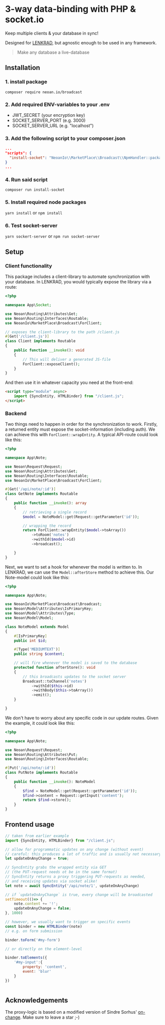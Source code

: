 # 3-way data-binding with PHP & socket.io

Keep multiple clients & your database in sync!

Designed for [LENKRAD](https://lenkrad.neoan3.rocks), but agnostic enough to be used in any framework.

> Make any database a live-database

## Installation

### 1. install package

 `composer require neoan.io/broadcast`

### 2. Add required ENV-variables to your .env
   - JWT_SECRET (your encryption key)
   - SOCKET_SERVER_PORT (e.g. 3000)
   - SOCKET_SERVER_URL (e.g. "localhost")

### 3. Add the following script to your composer.json
```json
...
"scripts": {
  "install-socket": "NeoanIo\\MarketPlace\\Broadcast\\NpmHandler::package"
}
...
```
### 4. Run said script

`composer run install-socket` 

### 5. Install required node packages

`yarn install` or `npm install`

### 6. Test socket-server

`yarn sockert-server` or `npm run socket-server`

## Setup

### Client functionality

This package includes a client-library to automate synchronization with your database.
In LENKRAD, you would typically expose the library via a route:

```php
<?php

namespace App\Socket;

use Neoan\Routing\Attributes\Get;
use Neoan\Routing\Interfaces\Routable;
use NeoanIo\MarketPlace\Broadcast\ForClient;

// exposes the client-library to the path /client.js
#[Get('/client.js')]
class Client implements Routable
{
    public function __invoke(): void
    {
        // This will deliver a generated JS-file 
        ForClient::exposeClient();
    }
}

```

And then use it in whatever capacity you need at the front-end:

```html
<script type="module" async>
    import {SyncEntity, HTMLBinder} from "/client.js";
</script>

```

### Backend

Two things need to happen in order for the synchronization to work.
Firstly, a returned entity must expose the socket-information (including auth).
We can achieve this with `ForClient::wrapEntity`. A typical API-route
could look like this:

```php 
<?php

namespace App\Note;

use Neoan\Request\Request;
use Neoan\Routing\Attributes\Get;
use Neoan\Routing\Interfaces\Routable;
use NeoanIo\MarketPlace\Broadcast\ForClient;

#[Get('/api/note/:id')]
class GetNote implements Routable
{
    public function __invoke(): array
    {
        // retrieving a single record
        $model = NoteModel::get(Request::getParameter('id'));

        // wrapping the record 
        return ForClient::wrapEntity($model->toArray())
            ->toRoom('notes')
            ->withId($model->id)
            ->broadcast();

    }
}
```

Next, we want to set a hook for whenever the model is written to.
In LENKRAD, we can use the `Model::afterStore` method to achieve this.
Our Note-model could look like this:

```php
<?php

namespace App\Note;

use NeoanIo\MarketPlace\Broadcast\Broadcast;
use Neoan\Model\Attributes\IsPrimaryKey;
use Neoan\Model\Attributes\Type;
use Neoan\Model\Model;

class NoteModel extends Model
{
    #[IsPrimaryKey]
    public int $id;

    #[Type('MEDIUMTEXT')]
    public string $content;

    // will fire whenever the model is saved to the database
    protected function afterStore(): void
    {
        // this broadcasts updates to the socket server
        Broadcast::toChannel('notes')
            ->withId($this->id)
            ->withBody($this->toArray())
            ->emit();
    }

}
```
We don't have to worry about any specific code in our update routes.
Given the example, it could look like this:

```php
<?php

namespace App\Note;

use Neoan\Request\Request;
use Neoan\Routing\Attributes\Put;
use Neoan\Routing\Interfaces\Routable;

#[Put('/api/note/:id')]
class PutNote implements Routable
{
    public function __invoke(): NoteModel
    {
        $find = NoteModel::get(Request::getParameter('id'));
        $find->content = Request::getInput('content');
        return $find->store();
    }
}
```

## Frontend usage

```javascript
// taken from earlier example
import {SyncEntity, HTMLBinder} from "/client.js";

// allow for programmatic updates on any change (without event)
// careful: this produces a lot of traffic and is usually not necessary)
let updateOnAnyChange = true;

// SyncEntity grabs the wrapped entity via GET
// (the PUT-request needs ot be in the same format)
// SyncEntity returns a proxy triggering PUT-requests as needed,
// and receiving updates via socket alike!
let note = await SyncEntity('/api/note/1', updateOnAnyChange)

// if `updateOnAnyChange` is true, every change will be broadcasted
setTimeout(()=> {
    note.content += '!';
    updateOnAnyChange = false;
}, 1000)

// however, we usually want to trigger on specific events
const binder = new HTMLBinder(note)
// e.g. on form submission

binder.toForm('#my-form')

// or directly on the element-level

binder.toElements({
    '#my-input':{
        property: 'content',
        event: 'blur'
    }
})



```

## Acknowledgements

The proxy-logic is based on a modified version of Sindre Sorhus' [on-change](https://github.com/sindresorhus/on-change).
Make sure to leave a star ;-)